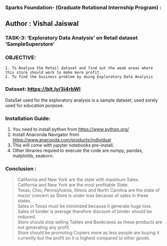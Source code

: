 ### Sparks Foundation- (Graduate Rotational Internship Program) :
## Author : Vishal Jaiswal

### TASK-3: ‘Exploratory Data Analysis’ on Retail dataset ‘SampleSuperstore’

### OBJECTIVE:
    1. To Analyse the Retail dataset and find out the weak areas where this store should work to make more profit.
    2. To find the business problem by doing Exploratory Data Analysis

### Dataset: https://bit.ly/3i4rbWl
DataSet used for the exploratory analysis is a sample dataset, used sorely used for education purpose.

### Installation Guide:
1. You need to install python from https://www.python.org/
2. Install Anaconda Navigator from https://www.anaconda.com/products/individual
3. This will come with jupyter notebooks pre-install.
4. Other libraries requied to execute the code are numpy, pandas, matplotlib, seaborn.


### Conclusion :
> California and New York are the state with maximum Sales.<br>
> California and New York are the most profitable State.<br>
> Texas, Chio, Pennsylvania, Illinois and North Carolina are the state of mazor concern as Store is under loss because of sales in these states.<br>
> Sales in Texas must be minimized because it generate huge loss.<br>
> Sales of binder is average therefore discount of binder should be reduced.<br>
> Store should stop selling Tables and Bookcases as these products are not generating any profit.<br>
> Store should be promoting Copiers more as less people are buying it currently but the profit on it is highest compared to other goods.<br>
